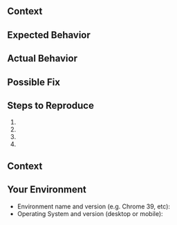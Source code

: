 <!--- Provide a general summary of the issue in the Title above -->

## Context
<!--- Provide a more detailed introduction to the issue itself, and why you consider it to be a bug -->

## Expected Behavior
<!--- Tell us what should happen -->

## Actual Behavior
<!--- Tell us what happens instead -->

## Possible Fix
<!--- Not obligatory, but suggest a fix or reason for the bug -->

## Steps to Reproduce
<!--- Provide a link to a live example, or an unambiguous set of steps to -->
<!--- reproduce this bug include code to reproduce, if relevant -->
1. 
2. 
3. 
4. 

## Context
<!--- How has this bug affected you? What were you trying to accomplish? -->

## Your Environment
<!--- Include as many relevant details about the environment you experienced the bug in -->
* Environment name and version (e.g. Chrome 39, etc):
* Operating System and version (desktop or mobile):
